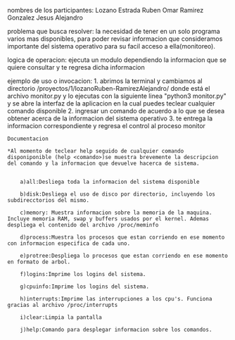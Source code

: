 nombres de los participantes:
Lozano Estrada Ruben Omar
Ramirez Gonzalez Jesus Alejandro

problema que busca resolver:
la necesidad de tener en un solo programa varios mas disponibles, para poder revisar informacion que consideramos importante del sistema operativo para su facil acceso a ella(monitoreo).

logica de operacion:
ejecuta un modulo dependiendo la informacion que se quiere consultar y te regresa dicha informacion

ejemplo de uso o invocacion:
	1. abrimos la terminal y cambiamos al directorio /proyectos/1/lozanoRuben-RamirezAlejandro/ donde está el archivo monitor.py y  lo ejecutas con la siguiente linea "python3 monitor.py" y se abre la interfaz de la aplicacion en la cual puedes teclear cualquier comando disponible
	2. ingresar un comando de acuerdo a lo que se desea obtener acerca de la informacion del sistema operativo
	3. te entrega la informacion correspondiente y regresa el control al proceso monitor

	Documentacion

	*Al momento de teclear help seguido de cualquier comando disponiponible (help <comando>)se muestra brevemente la descripcion del comando y la informacion que devuelve hacerca de sistema.


		a)all:Desliega toda la informacion del sistema disponible

		b)disk:Desliega el uso de disco por directorio, incluyendo los subdirecctorios del mismo.

		c)memory: Muestra informacion sobre la memoria de la maquina. Incluye memoria RAM, swap y buffers usados por el kernel. Ademas despliega el contenido del archivo /proc/meminfo
		
		d)process:Muestra los procesos que estan corriendo en ese momento con informacion especifica de cada uno.

		e)protree:Despliega lo procesos que estan corriendo en ese momento en formato de arbol.

		f)logins:Imprime los logins del sistema.
		
		g)cpuinfo:Imprime los logins del sistema.

		h)interrupts:Imprime las interrupciones a los cpu's. Funciona gracias al archivo /proc/interrupts

		i)clear:Limpia la pantalla

		j)help:Comando para desplegar informacion sobre los comandos.


